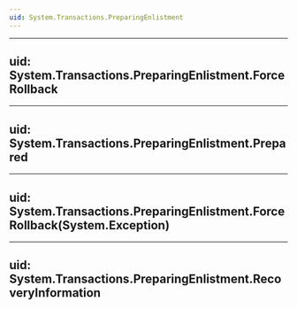 ```yaml
---
uid: System.Transactions.PreparingEnlistment
---
```


---
uid: System.Transactions.PreparingEnlistment.ForceRollback
---

---
uid: System.Transactions.PreparingEnlistment.Prepared
---

---
uid: System.Transactions.PreparingEnlistment.ForceRollback(System.Exception)
---

---
uid: System.Transactions.PreparingEnlistment.RecoveryInformation
---
